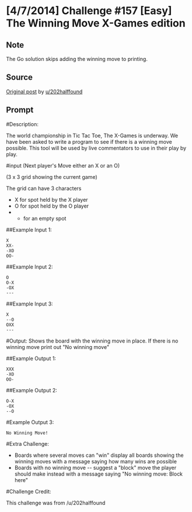 # [4/7/2014] Challenge #157 [Easy] The Winning Move X-Games edition

## Note

The Go solution skips adding the winning move to printing.

## Source

[Original post](https://old.reddit.com/r/dailyprogrammer/comments/22fgs1/472014_challenge_157_easy_the_winning_move_xgames/) by [u/202halffound](https://old.reddit.com/u/202halffound)

## Prompt

#Description:

The world championship in Tic Tac Toe, The X-Games is underway. We have been asked to write a program
to see if there is a winning move possible. This tool will be used by live commentators to
use in their play by play.


#input
(Next player's Move either an X or an O)

(3 x 3 grid showing the current game)

The grid can have 3 characters

* X for spot held by the X player
* O for spot held by the O player
* - for an empty spot


##Example Input 1:

    X
    XX-
    -XO
    OO-


##Example Input 2:

    O
    O-X
    -OX
    ---

##Example Input 3:

    X
    --O
    OXX
    ---

#Output:
Shows the board with the winning move in place. If there is no winning move print out "No winning move"

##Example Output 1:

    XXX
    -XO
    OO-


##Example Output 2:

    O-X
    -OX
    --O

#Example Output 3:

    No Winning Move!


#Extra Challenge:

* Boards where several moves can "win" display all boards showing the winning moves with a message saying how many wins are possible
* Boards with no winning move -- suggest a "block" move the player should make instead with a message saying "No winning move: Block here"

#Challenge Credit:

This challenge was from /u/202halffound
